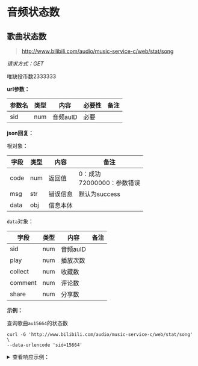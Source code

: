 # 音频状态数

## 歌曲状态数

>http://www.bilibili.com/audio/music-service-c/web/stat/song

*请求方式：GET*

唯缺投币数2333333

**url参数：**

| 参数名 | 类型 | 内容     | 必要性 | 备注 |
| ------ | ---- | -------- | ------ | ---- |
| sid    | num  | 音频auID | 必要   |      |

**json回复：**

根对象：

| 字段 | 类型 | 内容     | 备注                            |
| ---- | ---- | -------- | ------------------------------- |
| code | num  | 返回值   | 0：成功<br />72000000：参数错误 |
| msg  | str  | 错误信息 | 默认为success                   |
| data | obj  | 信息本体 |                                 |

`data`对象：

| 字段    | 类型 | 内容     | 备注 |
| ------- | ---- | -------- | ---- |
| sid     | num  | 音频auID |      |
| play    | num  | 播放次数 |      |
| collect | num  | 收藏数   |      |
| comment | num  | 评论数   |      |
| share   | num  | 分享数   |      |

**示例：**

查询歌曲`au15664`的状态数

```shell
curl -G 'http://www.bilibili.com/audio/music-service-c/web/stat/song' \
--data-urlencode 'sid=15664'
```

<details>
<summary>查看响应示例：</summary>

```json
{
    "code": 0,
    "msg": "success",
    "data": {
        "sid": 15664,
        "play": 1377390,
        "collect": 44340,
        "comment": 2756,
        "share": 4114
    }
}
```

</details>
